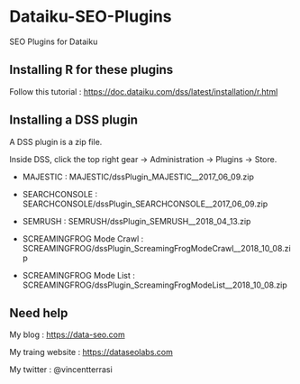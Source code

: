 # Dataiku-SEO-Plugins
SEO Plugins for Dataiku 

## Installing R for these plugins 

Follow this tutorial : https://doc.dataiku.com/dss/latest/installation/r.html

## Installing a DSS plugin

A DSS plugin is a zip file.

Inside DSS, click the top right gear → Administration → Plugins → Store.

- MAJESTIC : MAJESTIC/dssPlugin_MAJESTIC__2017_06_09.zip

- SEARCHCONSOLE : SEARCHCONSOLE/dssPlugin_SEARCHCONSOLE__2017_06_09.zip

- SEMRUSH : SEMRUSH/dssPlugin_SEMRUSH__2018_04_13.zip

- SCREAMINGFROG Mode Crawl : SCREAMINGFROG/dssPlugin_ScreamingFrogModeCrawl__2018_10_08.zip 

- SCREAMINGFROG Mode List : SCREAMINGFROG/dssPlugin_ScreamingFrogModeList__2018_10_08.zip

## Need help

My blog : https://data-seo.com

My traing website : https://dataseolabs.com

My twitter : @vincentterrasi


